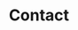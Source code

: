 ---
# An instance of the Contact widget.
widget: contact

# This file represents a page section.
headless: true

# Order that this section appears on the page.
weight: 130

title: Contact
subtitle:

content:
  # Automatically link email and phone or display as text?
  autolink: true

  # Email form provider
  #form:
  #  provider: netlify
  #  formspree:
  #    id:
  #  netlify:
  #    # Enable CAPTCHA challenge to reduce spam?
  #    captcha: false

  # Contact details (edit or remove options as required)
  email: willi@mutschler.eu
  phone: +49-7071-29-73140
  address:
    street: 'Eberhard-Karls-University Tübingen<br />School of Business and Economics<br />Department of International Macroeconomics and Finance<br />Mohlstr. 36'
    city: Tübingen
    region: BW
    postcode: 'D-72074'
    country: Germany
    country_code: DE
  coordinates:
    latitude: '48.52970222407578'
    longitude: '9.060530898768823'
  directions: 'Enter the building and go to the fourth floor. My office is number 416.'
#  office_hours:
#    - 'Monday 10:00 to 13:00'
#    - 'Wednesday 09:00 to 10:00'
  appointment_url: 'https://schedule.mutschler.eu'
#  contact_links:
#    - icon: twitter
#      icon_pack: fab
#      name: DM Me
#      link: 'https://twitter.com/wmutschl'
#    - icon: skype
#      icon_pack: fab
#      name: Skype Me
#      link: 'skype:live:microsoft_18791?call'
#    - icon: video
#      icon_pack: fas
#      name: Zoom Me
#      link: 'https://zoom.com'

design:
  columns: '2'
---